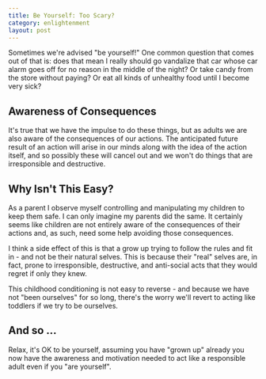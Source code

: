 ```yaml
---
title: Be Yourself: Too Scary?
category: enlightenment
layout: post
---
```


Sometimes we're advised "be yourself!"  One common question that comes out of that
is: does that mean I really should go vandalize that car whose car alarm goes off
for no reason in the middle of the night?  Or take candy from the store without
paying?  Or eat all kinds of unhealthy food until I become very sick?

## Awareness of Consequences

It's true that we have the impulse to do these things, but as adults we are also aware
of the consequences of our actions.  The anticipated future result of an action will
arise in our minds along with the idea of the action itself, and so possibly these
will cancel out and we won't do things that are irresponsible and destructive.

## Why Isn't This Easy?

As a parent I observe myself controlling and manipulating my children to keep them
safe.  I can only imagine my parents did the same.  It certainly seems like children
are not entirely aware of the consequences of their actions and, as such, need some
help avoiding those consequences.

I think a side effect of this is that a grow up trying to follow the rules and fit
in - and not be their natural selves.  This is because their "real" selves are, in
fact, prone to irresponsible, destructive, and anti-social acts that they would
regret if only they knew.

This childhood conditioning is not easy to reverse - and because we have not
"been ourselves" for so long, there's the worry we'll revert to acting like toddlers
if we try to be ourselves.

## And so ...

Relax, it's OK to be yourself, assuming you have "grown up" already you now have
the awareness and motivation needed to act like a responsible adult even if you
"are yourself".


